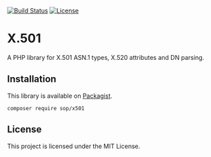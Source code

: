 [![Build Status](https://travis-ci.org/sop/x501.svg?branch=master)](https://travis-ci.org/sop/x501)
[![License](https://poser.pugx.org/sop/x501/license)](https://github.com/sop/x501/blob/master/LICENSE)

# X.501
A PHP library for X.501 ASN.1 types, X.520 attributes and DN parsing.

## Installation
This library is available on
[Packagist](https://packagist.org/packages/sop/x501).

    composer require sop/x501

## License
This project is licensed under the MIT License.

